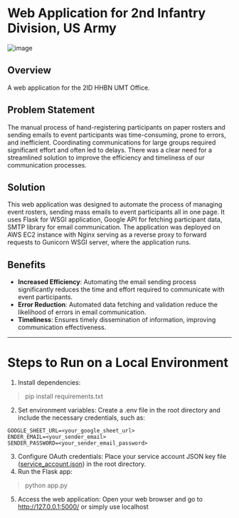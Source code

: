 # Web Application for 2nd Infantry Division, US Army 
![image](https://github.com/user-attachments/assets/ce5bdaf9-8b52-45ed-bd94-658262507918)

## Overview
A web application for the 2ID HHBN UMT Office.

## Problem Statement
The manual process of hand-registering participants on paper rosters and sending emails to event participants was time-consuming, prone to errors, and inefficient. Coordinating communications for large groups required significant effort and often led to delays. There was a clear need for a streamlined solution to improve the efficiency and timeliness of our communication processes.

## Solution
This web application was designed to automate the process of managing event rosters, sending mass emails to event participants all in one page. It uses Flask for WSGI application, Google API for fetching participant data, SMTP library for email communication. The application was deployed on AWS EC2 instance with Nginx serving as a reverse proxy to forward requests to Gunicorn WSGI server, where the application runs.

## Benefits
- **Increased Efficiency**: Automating the email sending process significantly reduces the time and effort required to communicate with event participants.
- **Error Reduction**: Automated data fetching and validation reduce the likelihood of errors in email communication.
- **Timeliness**: Ensures timely dissemination of information, improving communication effectiveness.

-----

# Steps to Run on a Local Environment
1. Install dependencies:
> pip install requirements.txt
2. Set environment variables: Create a .env file in the root directory and include the necessary credentials, such as:
```
GOOGLE_SHEET_URL=<your_google_sheet_url>
ENDER_EMAIL=<your_sender_email>
SENDER_PASSWORD=<your_sender_email_password>
```
3. Configure OAuth credentials: Place your service account JSON key file (<u>service_account.json</u>) in the root directory.
4. Run the Flask app:
> python app.py
5. Access the web application: Open your web browser and go to http://127.0.0.1:5000/ or simply use localhost



